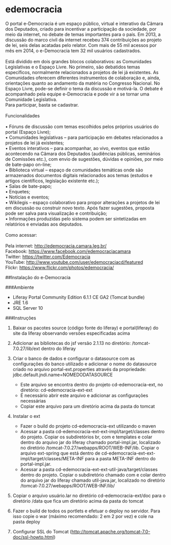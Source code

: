 edemocracia
===========
O portal e-Democracia é um espaço público, virtual e interativo da Câmara dos Deputados, criado para incentivar a participação da sociedade, por meio da internet, no debate de temas importantes para o país. Em 2013, a discussão do marco civil da internet recebeu 374 contribuições ao projeto de lei, seis delas acatadas pelo relator. Com mais de 55 mil acessos por mês em 2014, o e-Democracia tem 32 mil usuários cadastrados. <br/><br/>
Está dividido em dois grandes blocos colaborativos: as Comunidades Legislativas e o Espaço Livre. No primeiro, são debatidos temas específicos, normalmente relacionados a projetos de lei já existentes. As Comunidades oferecem diferentes instrumentos de colaboração e, ainda, orientações quanto ao andamento da matéria no Congresso Nacional. No Espaço Livre, pode-se definir o tema da discussão e motivá-la. O debate é acompanhado pela equipe e-Democracia e pode vir a se tornar uma Comunidade Legislativa.<br/>
Para participar, basta se cadastrar. <br/><br/>
Funcionalidades<br/><br/>
•	Fóruns de discussão com temas escolhidos pelos próprios usuários do portal (Espaço Livre);<br/>
•	Comunidades legislativas – para participação em debates relacionados a projetos de lei já existentes;<br/>
•	Eventos interativos – para acompanhar, ao vivo, eventos que estão acontecendo na Câmara dos Deputados (audiências públicas, seminários de Comissões etc.), com envio de sugestões, dúvidas e opiniões, por meio de bate-papo on-line;<br/>
•	Biblioteca virtual – espaço de comunidades temáticas onde são armazenados documentos digitais relacionados aos temas (estudos e artigos científicos, legislação existente etc.);<br/>
•	Salas de bate-papo;<br/>
•	Enquetes;<br/>
•	Notícias e eventos; <br/>
•	Wikilegis – espaço colaborativo para propor alterações a projetos de lei em discussão ou construir novo texto. Após fazer sugestões, proposta pode ser salva para visualização e contribuição;<br/>
•	Informações produzidas pelo sistema podem ser sintetizadas em relatórios e enviadas aos deputados.<br/><br/>
Como acessar: <br/><br/>
Pela internet: http://edemocracia.camara.leg.br/<br/>
Facebook: https://www.facebook.com/edemocraciacamara <br/>
Twitter: https://twitter.com/Edemocracia<br/>
YouTube: http://www.youtube.com/user/edemocraciacd/featured <br/>
Flickr: https://www.flickr.com/photos/edemocracia/ <br/>

##Instalação do e-Democracia 

###Ambiente

* Liferay Portal Community Edition 6.1.1 CE GA2 (Tomcat bundle)
* JRE 1.6
* SQL Server 10


###Instruções

1. Baixar os pacotes source (código fonte do liferay) e portal(liferay) do site da liferay observando versões especificadas  acima

2. Adicionar as bibliotecas do jsf  versão 2.1.13 no diretório: /tomcat-7.0.27/lib/ext dentro do liferay

3. Criar o banco de dados e configurar o datasource com as configurações do banco utilizado e adicionar o nome do datasource criado no arquivo portal-ext.properties através da propriedade: jdbc.default.jndi.name=NOMEDODATASOURCE

	* Este arquivo se encontra dentro do projeto cd-edemocracia-ext, no diretório: cd-edemocracia-ext-ext
	* É necessário abrir este arquivo e adicionar as configurações necessárias
	* Copiar este arquivo para um diretório acima da pasta do tomcat

4. Instalar o ext

	* Fazer o build do projeto cd-edemocracia-ext utilizando o maven
	* Acessar a pasta cd-edemocracia-ext-ext-impl/target/classes dentro do projeto. Copiar os subdiretórios br, com e templates e colar dentro do arquivo jar do liferay chamado portal-impl.jar, localizado no diretório /tomcat-7.0.27/webapps/ROOT/WEB-INF/lib. Copiar o arquivo ext-spring que está dentro de cd-edemocracia-ext-ext-impl/target/classes/META-INF para a pasta META-INF dentro do portal-impl.jar.
	* Acessar a pasta cd-edemocracia-ext-ext-util-java/target/classes dentro do projeto. Copiar o subdiretório chamado com e colar dentro do arquivo jar do liferay chamado util-java.jar, localizado no diretório /tomcat-7.0.27/webapps/ROOT/WEB-INF/lib/

5. Copiar o arquivo usuário.lar no diretório cd-edemocracia-ext/doc para o diretório /data que fica um diretório acima da pasta do tomcat

6. Fazer o build de todos os portlets e efetuar o deploy no servidor. Para isso copie o war (máximo recomendado: 2 em 2 por vez) e cole na pasta deploy

7. Configurar SSL do Tomcat (http://tomcat.apache.org/tomcat-7.0-doc/ssl-howto.html)


